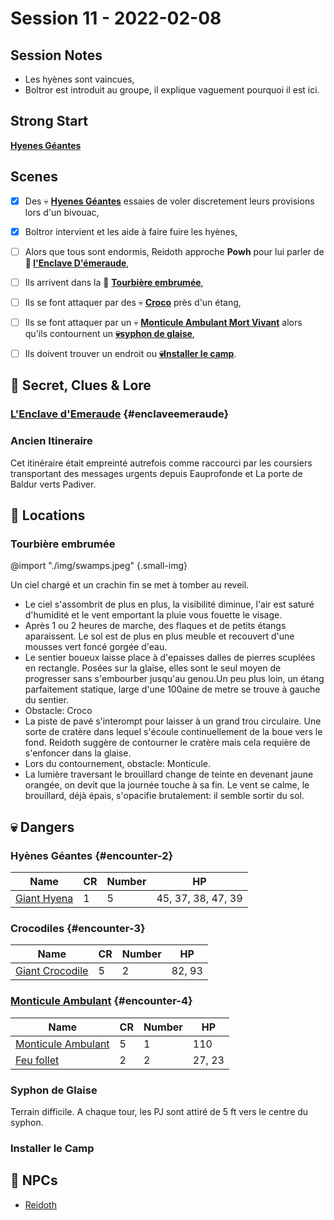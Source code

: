 # Session 11 - 2022-02-08

## Session Notes

- Les hyènes sont vaincues,
- Boltror est introduit au groupe, il explique vaguement pourquoi il est ici.


## Strong Start

**[Hyenes Géantes](#encounter-2)**


## Scenes

- [x] Des 💀 **[Hyenes Géantes](#encounter-2)** essaies de voler discretement leurs provisions lors d'un bivouac,
- [x] Boltror intervient et les aide à faire fuire les hyènes,
- [ ] Alors que tous sont endormis, Reidoth approche **Powh** pour lui parler de **🔎 [l'Enclave D'émeraude](#enclaveemeraude)**,
- [ ] Ils arrivent dans la 📍 **[Tourbière embrumée](#tourbière-embrumée)**,
- [ ] Ils se font attaquer par des 💀 **[Croco](#encounter-3)** près d'un étang,
- [ ] Ils se font attaquer par un 💀 **[Monticule Ambulant Mort Vivant](#encounter-4)** alors qu'ils contournent un **[💀syphon de glaise](#syphon-de-glaise)**,
- [ ] Ils doivent trouver un endroit ou **[💀Installer le camp](#installer-le-camp)**.


## 🔎 Secret, Clues & Lore

### [L'Enclave d'Emeraude](lore/enclave_emeraude.md) {#enclaveemeraude}

### Ancien Itineraire
Cet itinéraire était empreinté autrefois comme raccourci par les coursiers transportant des messages urgents depuis Eauprofonde et La porte de Baldur verts Padiver.

## 📍 Locations



### Tourbière embrumée

@import "./img/swamps.jpeg" {.small-img}

Un ciel chargé et un crachin fin se met à tomber au reveil.
- Le ciel s'assombrit de plus en plus, la visibilité diminue, l'air est saturé d'humidité et le     vent emportant la pluie vous fouette le visage.
- Après 1 ou 2  heures de marche, des flaques et de petits étangs aparaissent. Le sol est de plus en plus meuble et recouvert d'une mousses vert foncé gorgée d'eau. 
- Le sentier  boueux laisse place à d'epaisses dalles de pierres scuplées en rectangle. Posées sur la glaise, elles sont le seul moyen de progresser sans s'embourber jusqu'au genou.Un peu plus loin, un étang parfaitement statique, large d'une 100aine de metre se trouve à gauche du sentier.
- Obstacle: Croco
- La piste de pavé s'interompt pour laisser à un grand trou circulaire. Une sorte de cratère dans lequel s'écoule continuellement de la boue vers le fond. Reidoth suggère de contourner le cratère mais cela requière de s'enfoncer dans la glaise. 
- Lors du contournement, obstacle: Monticule.
- La lumière traversant le brouillard change de teinte en devenant jaune orangée, on devit que la journée touche à sa fin. Le vent se calme, le brouillard, déjà épais, s'opacifie brutalement: il semble sortir du sol.


## 💀 Dangers


### Hyènes Géantes {#encounter-2}

| Name                                                           | CR  | Number | HP                 |
| -------------------------------------------------------------- | --- | ------ | ------------------ |
| [Giant Hyena](https://5e.tools/bestiary.html#giant%20hyena_mm) | 1   | 5      | 45, 37, 38, 47, 39 |

### Crocodiles {#encounter-3}

| Name                                                                   | CR  | Number | HP     |
| ---------------------------------------------------------------------- | --- | ------ | ------ |
| [Giant Crocodile](https://5e.tools/bestiary.html#giant%20crocodile_mm) | 5   | 2      | 82, 93 |

### [Monticule Ambulant](https://5e.tools/bestiary.html#will-o'-wisp_mm,encounterbuilder:true,encounter:%7b%22p%22%3a%5b%7b%22count%22%3a4%2c%22level%22%3a5%7d%2c%7b%22count%22%3a1%2c%22level%22%3a3%7d%5d%2c%22l%22%3a%7b%22items%22%3a%5b%7b%22h%22%3a%22undead%2520shambling%2520mound_wdmm%22%2c%22c%22%3a1%7d%2c%7b%22h%22%3a%22will-o'-wisp_mm%22%2c%22c%22%3a2%7d%5d%2c%22sources%22%3a%5b%22wdmm%22%2c%22mm%22%5d%7d%2c%22a%22%3afalse%7d) {#encounter-4}



| Name                                                                                 | CR  | Number | HP  |
| ------------------------------------------------------------------------------------ | --- | ------ | --- |
| [Monticule Ambulant](https://5e.tools/bestiary.html#undead%20shambling%20mound_wdmm) | 5   | 1      | 110 |
| [Feu follet](https://5e.tools/bestiary.html#will-o'-wisp_mm)                                                                       | 2   | 2      | 27, 23    |


### Syphon de Glaise

Terrain difficile.
A chaque tour, les PJ sont attiré de 5 ft vers le centre du syphon.



### Installer le Camp


## 👥 NPCs

- [Reidoth](npcs/reidoth.md)

